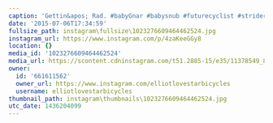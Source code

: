 ```yaml
---
caption: 'Gettin&apos; Rad. #babyGnar #babysnub #futurecyclist #striderbikes #lovestarfactoryteam'
date: '2015-07-06T17:34:59'
fullsize_path: instagram\fullsize\1023276609464462524.jpg
instagram_url: https://www.instagram.com/p/4zaKeeGGy8
location: {}
media_id: '1023276609464462524'
media_url: https://scontent.cdninstagram.com/t51.2885-15/e35/11378549_835579389860676_752604630_n.jpg?ig_cache_key=MTAyMzI3NjYwOTQ2NDQ2MjUyNA%3D%3D.2
owner:
  id: '661611562'
  owner_url: https://www.instagram.com/elliotlovestarbicycles
  username: elliotlovestarbicycles
thumbnail_path: instagram\thumbnails\1023276609464462524.jpg
utc_date: 1436204099
---
```

